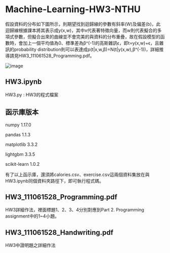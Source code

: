 # Machine-Learning-HW3-NTHU

假設資料的分布如下圖所示，則期望找到迴歸線的參數有斜率(W)及偏差(b)，此迴歸線根據課本將其表示成y(x,w)，其中x代表著特徵向量，而w則代表擬合的多項式參數，但擬合出來的曲線並不會完美的與資料的分布重疊，故在假設模型的函數時，會加上一個平均值為0、標準差為β^(-1)的高斯雜訊ϵ，即t=y(x,w)+ϵ，且雜訊的probability distribution則可以表達成p(t|x,w,β)=N(t|y(x,w),β^(-1))，詳細推導請見HW3_111061528_Programming.pdf。

![image](https://github.com/kunlin1013/Machine-Learning-HW3-NTHU/assets/78029945/7c6b337c-a39a-441f-8a37-30e8b7f4cb12)

## HW3.ipynb
HW3.py : HW3的程式檔案

## 函示庫版本
numpy                     1.17.0

pandas                    1.1.3

matplotlib                3.3.2

lightgbm                  3.3.5

scikit-learn              1.0.2

有了以上函示庫，還須將calories.csv、exercise.csv這兩個資料集放在與HW3.ipynb同個資料夾路徑下，即可執行程式碼。

## HW3_111061528_Programming.pdf
HW3詳細作法，裡面標題1、2、3、4分別對應到Part 2. Programming assignment中的1~4小題。

## HW3_111061528_Handwriting.pdf
HW3中證明題之詳細作法
